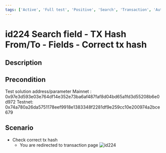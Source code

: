 ```yaml
---
tags: ['Active', 'Full test', 'Positive', 'Search', 'Transaction', 'Automated']
---
```


# id224 Search field - TX Hash From/To - Fields - Correct tx hash

## Description


## Precondition

Test solution address/parameter
Mainnet : 0x97e3d593e03e764df14e352e73ba6af487faf8d04bd65a1fd3d55208b6e0d972
Testnet: 0x74a780a26da5751178eef9918e1383348f2281df9e259cc10e200974a2bce679


## Scenario
- Check correct tx hash
    - You are redirected to transaction page
![id224](../../../../static/img/Fields/Search%20field%20-%20TX%20Hash%20From%7CTo/id224.png)
